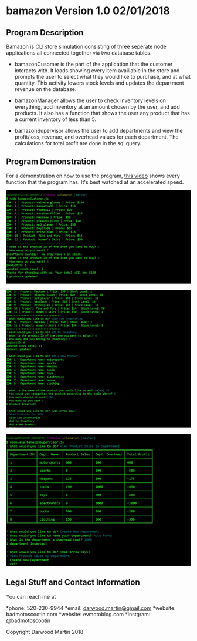 # bamazon Version 1.0 02/01/2018

## Program Description

Bamazon is CLI store simulation consisting of three seperate node applications all connected together via two database tables.

* bamazonCusomer is the part of the application that the customer interacts with.  It loads showing every item availiable in the store and prompts the user to select what they would like to purchase, and at what quantity.  This activity lowers stock levels and updates the department revenue on the database.

* bamazonManager allows the user to check inventory levels on everything, add inventory at an amount chosen by the user, and add products.  It also has a function that shows the user any product that has a current inventory of less than 5. 

* bamazonSupervisor allows the user to add departments and view the profit/loss, revenue, and overhead values for each department.  The calculations for total profit are done in the sql query.  

## Program Demonstration

For a demonstration on how to use the program, [this video](https://youtu.be/k1mjkPkTTgg?t=4s) shows every function that the program has.  It's best watched at an accelerated speed. 

![Customer](https://github.com/ddmartin3/bamazon/blob/master/images/customer.JPG)

![Manager](https://github.com/ddmartin3/bamazon/blob/master/images/manager.JPG)

![Supervisor](https://github.com/ddmartin3/bamazon/blob/master/images/supervisor.JPG)

## Legal Stuff and Contact Information

You can reach me at

*phone: 520-230-9944
*email: darwood.martin@gmail.com
*website: badmotoscootin.com
*website: evmotoblog.com
*instgram: @badmotoscootin


Copyright Darwood Martin 2018




